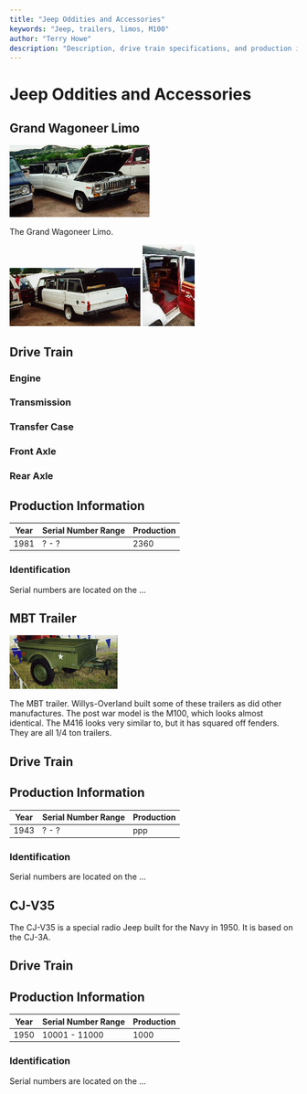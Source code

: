 ```yaml
---
title: "Jeep Oddities and Accessories"
keywords: "Jeep, trailers, limos, M100"
author: "Terry Howe"
description: "Description, drive train specifications, and production information for assorted Jeep oddities and trailers"
---
```

# Jeep Oddities and Accessories

## Grand Wagoneer Limo

[![Grand Wagoneer Limo Front View](../img/sjlimo_.jpg)](../img/sjlimo.jpg)

The Grand Wagoneer Limo.

[![Grand Wagoneer Limo Back View](../img/sjlimob_.jpg)](../img/sjlimob.jpg) [![Grand Wagoneer Limo Interior](../img/sjlimoi_.jpg)](../img/sjlimoi.jpg)

## Drive Train

### Engine

### Transmission

### Transfer Case

### Front Axle

### Rear Axle

## Production Information

| Year | Serial Number Range | Production |
|------|---------------------|------------|
| 1981 | ? - ?               | 2360       |

### Identification

Serial numbers are located on the ...

## MBT Trailer

[![MBT 1/4 ton trailer](../img/mbt_.jpg)](../img/mbt.jpg)

The MBT trailer. Willys-Overland built some of these trailers as did other manufactures. The post war model is the M100, which looks almost identical. The M416 looks very similar to, but it has squared off fenders. They are all 1/4 ton trailers.

## Drive Train

## Production Information

| Year | Serial Number Range | Production |
|------|---------------------|------------|
| 1943 | ? - ?               | ppp        |

### Identification

Serial numbers are located on the ...

## CJ-V35

The CJ-V35 is a special radio Jeep built for the Navy in 1950. It is based on the CJ-3A.

## Drive Train

## Production Information

| Year | Serial Number Range | Production |
|------|---------------------|------------|
| 1950 | 10001 - 11000       | 1000       |

### Identification

Serial numbers are located on the ...